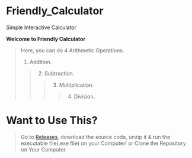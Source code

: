 # Friendly_Calculator
Simple Interactive Calculator

**Welcome to Friendly Calculator**

>Here, you can do 4 Arithmetic Operations.
>1. Addition.
>>2. Subtraction.
>>>3. Multiplication.
>>>>4. Division.

# Want to Use This?
  >Go to [Releases](https://github.com/Abdullah-Kafi/Friendly_Calculator/releases/tag/calculator), download the source code, unzip it & run the executable file(.exe file) on your Computer! or Clone the Repository on Your Computer.
